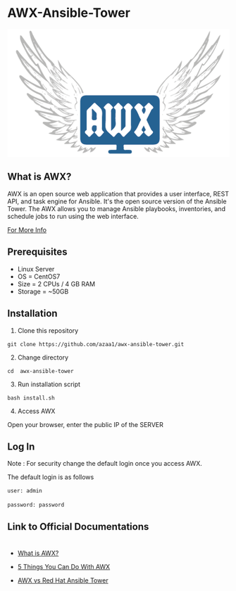 # AWX-Ansible-Tower
![Alt text](img/awx.png?raw=true "Title")

## What is AWX? 

AWX is an open source web application that provides a user interface, REST API, and task engine for Ansible. It's the open source version of the Ansible Tower. The AWX allows you to manage Ansible playbooks, inventories, and schedule jobs to run using the web interface.

[For More Info](https://www.ansible.com/products/awx-project/faq)

## Prerequisites

- Linux Server
- OS = CentOS7
- Size = 2 CPUs / 4 GB RAM
- Storage = ~50GB

## Installation

1. Clone this repository
```
git clone https://github.com/azaa1/awx-ansible-tower.git
```

2. Change directory 
```
cd  awx-ansible-tower
```

3. Run installation script
```
bash install.sh
```

4. Access AWX

Open your browser, enter the public IP of the SERVER

## Log In
Note : For security change the default login once you access AWX.  


The default login is as follows
```
user: admin

password: password
```

## Link to Official Documentations

# 

- [What is AWX?](https://www.ansible.com/products/awx-project/faq)

- [5 Things You Can Do With AWX](https://www.ansible.com/blog/5-things-you-can-do-with-awx#:~:text=AWX%20is%20the%20open%20source,the%20already%20powerful%20automation%20engine)

- [AWX vs Red Hat Ansible Tower](https://www.redhat.com/en/resources/awx-and-ansible-tower-datasheet)
